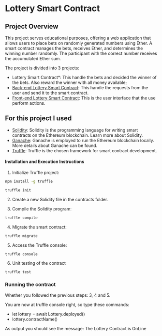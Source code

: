 # Lottery Smart Contract

## Project Overview

This project serves educational purposes, offering a web application that allows users to place bets on randomly generated numbers using Ether. A smart contract manages the bets, receives Ether, and determines the winning number randomly. The participant with the correct number receives the accumulated Ether sum.

The project is divided into 3 projects:

- Lottery Smart Contract*: This handle the bets and decided the winner of the bets. Also reward the winner with all money available;
- [Back-end Lottery Smart Contract](https://github.com/JeanRiffel/back-end-lottery-smart-contract):  This handle the requests from the user and send it to the smart contract.
- [Front-end Lottery Smart Contract](https://github.com/JeanRiffel/front-end-lottery-smart-contract): This is the user interface that the use perform actions.

## For this project I used

- [Solidity](https://soliditylang.org/): 
Solidity is the programming language for writing smart contracts on the Ethereum blockchain. Learn more about Solidity.
- [Ganache](https://trufflesuite.com/ganache/): Ganache is employed to run the Ethereum blockchain locally. More details about Ganache can be found.
- [Truffle](https://trufflesuite.com/): Truffle is the chosen framework for smart contract development.


#### Installation and Execution Instructions

1. Initialize Truffle project:

```bash
npm install -g truffle
```

```bash
truffle init
```

2. Create a new Solidity file in the contracts folder.

3. Compile the Solidity program:

```bash
truffle compile
```

4. Migrate the smart contract:

```bash
truffle migrate
```

5. Access the Truffle console:

```bash
truffle console
```

6. Unit testing of the contract
```bash
truffle test
```

### Running the contract 

Whether you followed the previous steps: 3, 4 and 5.

You are now at truffle console right, so type these commands:
- let lottery = await Lottery.deployed()
- lottery.contractName() 

As output you should see the message: The Lottery Contract is OnLine